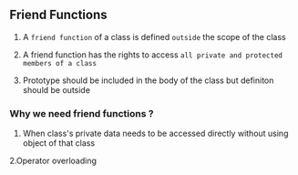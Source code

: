 ## Friend Functions

1. A `friend function` of a class is defined `outside` the scope of the class

2. A friend function has the rights to access `all private and protected members of a class`

3. Prototype should be included in the body of the class but definiton should be outside

### Why we need friend functions ?

1. When class's private data needs to be accessed directly
without using object of that class

2.Operator overloading